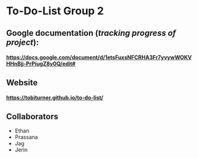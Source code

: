 # To-Do-List Group 2

## Google documentation (_tracking progress of project_):

#### https://docs.google.com/document/d/1etsFuxsNFCRHA3Fr7yvywWOKVHHnBjj-PrPiugZ8y0Q/edit#

## Website

#### https://tobiturner.github.io/to-do-list/

## Collaborators

- Ethan
- Prassana
- Jag
- Jerin
